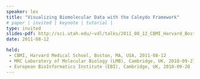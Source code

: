 ```yaml
---
speaker: lex
title: "Visualizing Biomolecular Data with the Caleydo Framework"
# paper | invited | keynote | tutorial |
type: invited
slides-pdf: http://sci.utah.edu/~vdl/talks/2011_08_12_CBMI_Harvard_Boston.pdf 
date: 2011-08-12

held:  
 - CBMI, Harvard Medical School, Boston, MA, USA, 2011-08-12 
 - MRC Laboratory of Molecular Biology (LMB), Cambridge, UK, 2010-09-21
 - European BioInformatics Institute (EBI), Cambridge, UK, 2010-09-20
---
```






